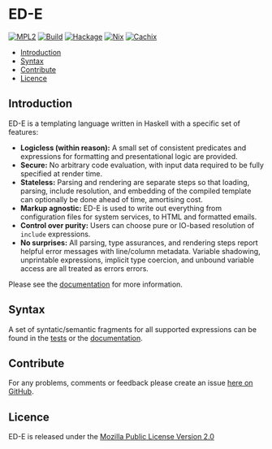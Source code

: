 # ED-E

[![MPL2][license-badge]][license]
[![Build][build-badge]][build]
[![Hackage][hackage-badge]][hackage]
[![Nix][nix-badge]][nix]
[![Cachix][cachix-badge]][cachix]

[license]: https://opensource.org/licenses/MPL-2.0
[license-badge]: https://img.shields.io/badge/License-MPL%202.0-blue.svg
[build]: https://github.com/brendanhay/ede/actions
[build-badge]: https://github.com/brendanhay/ede/workflows/Build/badge.svg
[hackage]: http://hackage.haskell.org/package/ede
[hackage-badge]: https://img.shields.io/hackage/v/ede.svg
[nix]: https://nixos.org
[nix-badge]: https://img.shields.io/badge/builtwith-nix-purple.svg
[cachix]: https://amazonka.cachix.org
[cachix-badge]: https://img.shields.io/badge/cachix-amazonka-purple.svg

* [Introduction](#introduction)
* [Syntax](#syntax)
* [Contribute](#contribute)
* [Licence](#licence)


## Introduction

ED-E is a templating language written in Haskell with a specific set of features:

* **Logicless (within reason):** A small set of consistent predicates and expressions for formatting and presentational logic are provided.
* **Secure:** No arbitrary code evaluation, with input data required to be fully specified at render time.
* **Stateless:** Parsing and rendering are separate steps so that loading, parsing, include resolution, and embedding of the compiled template can optionally be done ahead of time, amortising cost.
* **Markup agnostic:** ED-E is used to write out everything from configuration files for system services, to HTML and formatted emails.
* **Control over purity:** Users can choose pure or IO-based resolution of `include` expressions.
* **No surprises:** All parsing, type assurances, and rendering steps report helpful error messages with line/column metadata. Variable shadowing, unprintable expressions, implicit type coercion, and unbound variable access are all treated as errors errors.

Please see the [documentation](http://brendanhay.github.io/ede/Text-EDE.html)
for more information.


## Syntax

A set of syntatic/semantic fragments for all supported expressions can be
found in the [tests](test/resources) or the [documentation](http://brendanhay.github.io/ede/Text-EDE.html#syntax).


## Contribute

For any problems, comments or feedback please create an issue [here on GitHub](github.com/brendanhay/ede/issues).


## Licence

ED-E is released under the [Mozilla Public License Version 2.0](http://www.mozilla.org/MPL/)
